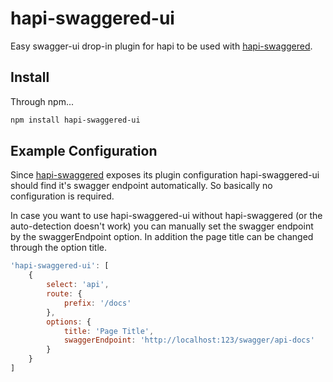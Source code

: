 # hapi-swaggered-ui
Easy swagger-ui drop-in plugin for hapi to be used with [hapi-swaggered](https://github.com/z0mt3c/hapi-swaggered). 

## Install
Through npm...

```bash
npm install hapi-swaggered-ui
```

## Example Configuration
Since [hapi-swaggered](https://github.com/z0mt3c/hapi-swaggered) exposes its plugin configuration hapi-swaggered-ui should find it's swagger endpoint automatically. So basically no configuration is required.

In case you want to use hapi-swaggered-ui without hapi-swaggered (or the auto-detection doesn't work) you can manually set the swagger endpoint by the swaggerEndpoint option. In addition the page title can be changed through the option title.

```js
'hapi-swaggered-ui': [
    {
        select: 'api',
        route: {
            prefix: '/docs'
        },
        options: {
            title: 'Page Title',
            swaggerEndpoint: 'http://localhost:123/swagger/api-docs'
        }
    }
]
```

